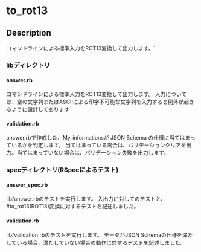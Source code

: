 # to_rot13

## Description
コマンドラインによる標準入力をROT13変換して出力します。`

### libディレクトリ

#### answer.rb
コマンドラインによる標準入力をROT13変換して出力します。
入力については、空の文字列またはASCIIによる印字不可能な文字列を入力すると例外が起きるように設計してあります 

#### validation.rb 
answer.rbで作成した、My_informationsが JSON Schema の仕様に当てはまっているかを判定します。
当てはまっている場合は、バリデーションクリアを出力。当てはまっていない場合は、バリデーション失敗を出力します。

### specディレクトリ(RSpecによるテスト)

#### answer_spec.rb 
lib/answer.rbのテストを実行します。
入出力に対してのテストと、#to_rot13(ROT13)変換に対するテストを記述しました。

#### validation.rb
lib/validation.rbのテストを実行します。
データがJSON Schemaの仕様を満たしている場合、満たしていない場合の動作に対するテストを記述しました。

